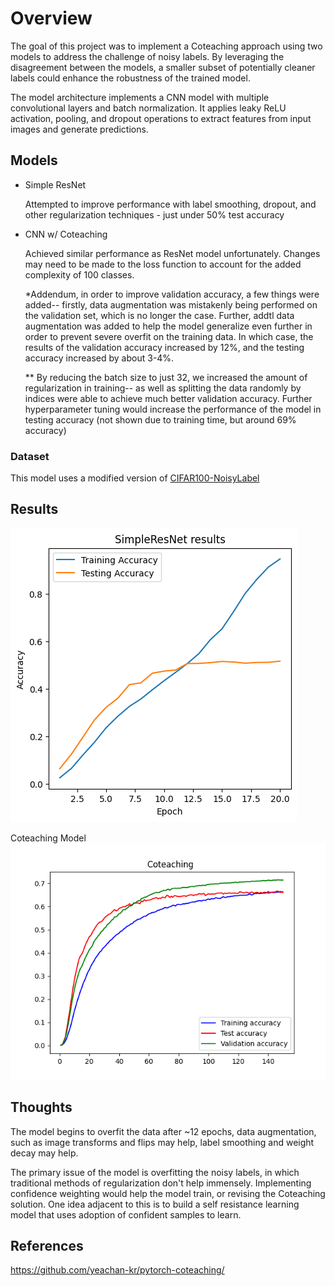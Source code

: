 # Overview

The goal of this project was to implement a Coteaching approach using two models to address the challenge of noisy labels. By leveraging the disagreement between the models, a smaller subset of potentially cleaner labels could enhance the robustness of the trained model. 

The model architecture implements a CNN model with multiple convolutional layers and batch normalization. It applies leaky ReLU activation, pooling, and dropout operations to extract features from input images and generate predictions.

## Models
- Simple ResNet

  Attempted to improve performance with label smoothing, dropout, and other regularization techniques - just under 50% test accuracy
- CNN w/ Coteaching

  Achieved similar performance as ResNet model unfortunately. Changes may need to be made to the loss function to account for the added complexity of 100 classes.

  *Addendum, in order to improve validation accuracy, a few things were added-- firstly, data augmentation was mistakenly being performed on the validation set, which is no longer the case. Further, addtl data augmentation was added to help the model generalize even further in order to prevent severe overfit on the training data. In which case, the results of the validation accuracy increased by 12%, and the testing accuracy increased by about 3-4%. 

  ** By reducing the batch size to just 32, we increased the amount of regularization in training-- as well as splitting the data randomly by indices were able to achieve much better validation accuracy. Further hyperparameter tuning would increase the performance of the model in testing accuracy (not shown due to training time, but around 69% accuracy)
  
### Dataset

This model uses a modified version of [CIFAR100-NoisyLabel](https://www.kaggle.com/c/cifar100-image-classification-with-noisy-labels/data)


## Results
![Alt text](/RESNETcurve.png "ResNet results")

Coteaching Model
![Alt text](/results/l_curve_lr1e-05_tau0.4_warmups50_gradual80_epochs150_batch64_2023-09-02_11-37-05.png "Final results 2")


## Thoughts 

The model begins to overfit the data after ~12 epochs, data augmentation, such as image transforms and flips may help, label smoothing and weight decay may help.

The primary issue of the model is overfitting the noisy labels, in which traditional methods of regularization don't help immensely. Implementing confidence weighting would help the model train, or revising the Coteaching solution. One idea adjacent to this is to build a self resistance learning model that uses adoption of confident samples to learn.

## References
https://github.com/yeachan-kr/pytorch-coteaching/
